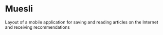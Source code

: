 # Muesli
Layout of a mobile application for saving and reading articles on the Internet and receiving recommendations
